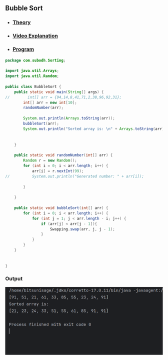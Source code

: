 
## Bubble Sort
- ### [Theory](../../Theory/DATA%20STRUCTURES%20AND%20ALGORITHMS/Sorting/Handwritten%20notes%20on%20bubble%20sort.pdf) 

- ### [Video Explanation](https://www.youtube.com/embed/F5MZyqRp_IM)    
- ### [Program](../DSA/CollegeFiles/src/com/BitsUniSage/Sorting/BubbleSort.java) 

```Java
package com.subodh.Sorting;

import java.util.Arrays;
import java.util.Random;

public class BubbleSort {
    public static void main(String[] args) {
//        int[] arr = {94,14,8,41,71,2,38,96,92,31};
        int[] arr = new int[10];
        randomNumber(arr);

        System.out.println(Arrays.toString(arr));
        bubbleSort(arr);
        System.out.println("Sorted array is: \n" + Arrays.toString(arr));


    }

    public static void randomNumber(int[] arr) {
        Random r = new Random();
        for (int i = 0; i < arr.length; i++) {
            arr[i] = r.nextInt(99);
//			System.out.println("Generated number: " + arr[i]);

        }

    }

    public static void bubbleSort(int[] arr) {
        for (int i = 0; i < arr.length; i++) {
            for (int j = 1; j < arr.length - i; j++) {
                if (arr[j] < arr[j - 1]){
                    Swapping.swap(arr, j, j - 1);
                }
            }
        }
    }


}
```
### Output
<img src="./images/bsout.png">